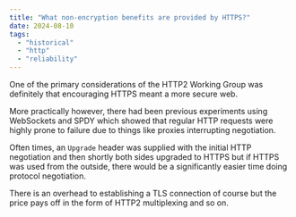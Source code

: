 ```yaml
---
title: "What non-encryption benefits are provided by HTTPS?"
date: 2024-08-10
tags:
  - "historical"
  - "http"
  - "reliability"
---
```


One of the primary considerations of the HTTP2 Working Group was definitely that encouraging HTTPS meant a more secure web.

More practically however, there had been previous experiments using WebSockets and SPDY which showed that regular HTTP requests were highly prone to failure due to things like proxies interrupting negotiation.

Often times, an `Upgrade` header was supplied with the initial HTTP negotiation and then shortly both sides upgraded to HTTPS but if HTTPS was used from the outside, there would be a significantly easier time doing protocol negotiation.

There is an overhead to establishing a TLS connection of course but the price pays off in the form of HTTP2 multiplexing and so on.
